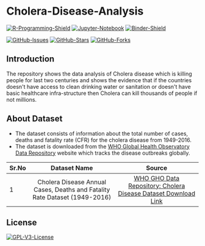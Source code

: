 # Cholera-Disease-Analysis  
[![R-Programming-Shield](https://img.shields.io/badge/R-276DC3?style=for-the-badge&logo=r&logoColor=white)](https://github.com/strikersps/Cholera-Disease-Analysis/blob/main/Cholera-Disease-Analysis.r)
[![Jupyter-Notebook](https://img.shields.io/badge/Jupyter-F37626.svg?&style=for-the-badge&logo=Jupyter&logoColor=white)](https://github.com/strikersps/Cholera-Disease-Analysis/blob/main/Cholera-Disease-Analysis.ipynb)
[![Binder-Shield](https://mybinder.org/badge_logo.svg)](https://mybinder.org/v2/gh/strikersps/Cholera-Disease-Analysis/HEAD)  

[![GitHub-Issues](https://img.shields.io/github/issues/strikersps/Cholera-Disease-Analysis?style=flat-square)](https://github.com/strikersps/Cholera-Disease-Analysis/issues)
[![GitHub-Stars](https://img.shields.io/github/stars/strikersps/Cholera-Disease-Analysis?style=flat-square )](https://github.com/strikersps/Cholera-Disease-Analysis/stargazers)
[![GitHub-Forks](https://img.shields.io/github/forks/strikersps/Cholera-Disease-Analysis?style=flat-square)](https://github.com/strikersps/Cholera-Disease-Analysis/network/members)  

## Introduction  
The repository shows the data analysis of Cholera disease which is killing people for last two centuries and shows the evidence that if the countries doesn't have access to clean drinking water or sanitation or doesn't have basic healthcare infra-structure then Cholera can kill thousands of people if not millions.  

## About Dataset  
* The dataset consists of information about the total number of cases, deaths and fatality rate (CFR) for the cholera disease from 1949-2016.  
* The dataset is downloaded from the [WHO Global Health Observatory Data Repository](https://apps.who.int/gho/data/node.resources) website which tracks the disease outbreaks globally.    

| Sr.No | Dataset Name | Source |  
|-----|:-------------:|:--------:|
| 1 | Cholera Disease Annual Cases, Deaths and Fatality Rate Dataset (1949-2016) | [WHO GHO Data Repository: Cholera Disease Dataset Download Link](https://apps.who.int/gho/data/node.main.174?lang=en) |  

## License  
[![GPL-V3-License](https://img.shields.io/github/license/strikersps/Cholera-Disease-Analysis?style=for-the-badge)](https://www.gnu.org/licenses/gpl-3.0.en.html)
